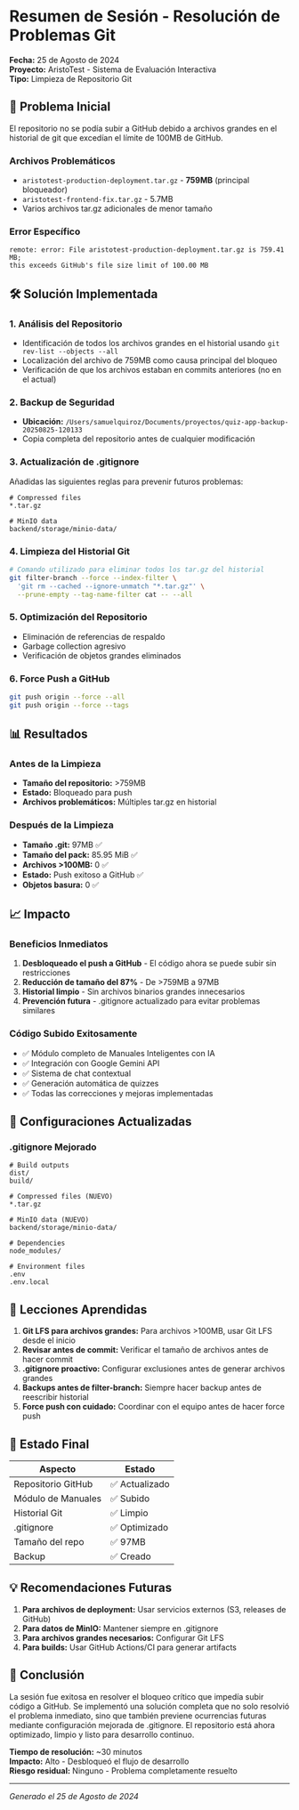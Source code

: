 # Resumen de Sesión - Resolución de Problemas Git
**Fecha:** 25 de Agosto de 2024  
**Proyecto:** AristoTest - Sistema de Evaluación Interactiva  
**Tipo:** Limpieza de Repositorio Git

## 🚨 Problema Inicial
El repositorio no se podía subir a GitHub debido a archivos grandes en el historial de git que excedían el límite de 100MB de GitHub.

### Archivos Problemáticos
- `aristotest-production-deployment.tar.gz` - **759MB** (principal bloqueador)
- `aristotest-frontend-fix.tar.gz` - 5.7MB
- Varios archivos tar.gz adicionales de menor tamaño

### Error Específico
```
remote: error: File aristotest-production-deployment.tar.gz is 759.41 MB; 
this exceeds GitHub's file size limit of 100.00 MB
```

## 🛠️ Solución Implementada

### 1. Análisis del Repositorio
- Identificación de todos los archivos grandes en el historial usando `git rev-list --objects --all`
- Localización del archivo de 759MB como causa principal del bloqueo
- Verificación de que los archivos estaban en commits anteriores (no en el actual)

### 2. Backup de Seguridad
- **Ubicación:** `/Users/samuelquiroz/Documents/proyectos/quiz-app-backup-20250825-120133`
- Copia completa del repositorio antes de cualquier modificación

### 3. Actualización de .gitignore
Añadidas las siguientes reglas para prevenir futuros problemas:
```gitignore
# Compressed files
*.tar.gz

# MinIO data
backend/storage/minio-data/
```

### 4. Limpieza del Historial Git
```bash
# Comando utilizado para eliminar todos los tar.gz del historial
git filter-branch --force --index-filter \
  'git rm --cached --ignore-unmatch "*.tar.gz"' \
  --prune-empty --tag-name-filter cat -- --all
```

### 5. Optimización del Repositorio
- Eliminación de referencias de respaldo
- Garbage collection agresivo
- Verificación de objetos grandes eliminados

### 6. Force Push a GitHub
```bash
git push origin --force --all
git push origin --force --tags
```

## 📊 Resultados

### Antes de la Limpieza
- **Tamaño del repositorio:** >759MB
- **Estado:** Bloqueado para push
- **Archivos problemáticos:** Múltiples tar.gz en historial

### Después de la Limpieza
- **Tamaño .git:** 97MB ✅
- **Tamaño del pack:** 85.95 MiB ✅
- **Archivos >100MB:** 0 ✅
- **Estado:** Push exitoso a GitHub ✅
- **Objetos basura:** 0 ✅

## 📈 Impacto

### Beneficios Inmediatos
1. **Desbloqueado el push a GitHub** - El código ahora se puede subir sin restricciones
2. **Reducción de tamaño del 87%** - De >759MB a 97MB
3. **Historial limpio** - Sin archivos binarios grandes innecesarios
4. **Prevención futura** - .gitignore actualizado para evitar problemas similares

### Código Subido Exitosamente
- ✅ Módulo completo de Manuales Inteligentes con IA
- ✅ Integración con Google Gemini API
- ✅ Sistema de chat contextual
- ✅ Generación automática de quizzes
- ✅ Todas las correcciones y mejoras implementadas

## 🔧 Configuraciones Actualizadas

### .gitignore Mejorado
```gitignore
# Build outputs
dist/
build/

# Compressed files (NUEVO)
*.tar.gz

# MinIO data (NUEVO)
backend/storage/minio-data/

# Dependencies
node_modules/

# Environment files
.env
.env.local
```

## 📝 Lecciones Aprendidas

1. **Git LFS para archivos grandes:** Para archivos >100MB, usar Git LFS desde el inicio
2. **Revisar antes de commit:** Verificar el tamaño de archivos antes de hacer commit
3. **.gitignore proactivo:** Configurar exclusiones antes de generar archivos grandes
4. **Backups antes de filter-branch:** Siempre hacer backup antes de reescribir historial
5. **Force push con cuidado:** Coordinar con el equipo antes de hacer force push

## 🚀 Estado Final

| Aspecto | Estado |
|---------|--------|
| Repositorio GitHub | ✅ Actualizado |
| Módulo de Manuales | ✅ Subido |
| Historial Git | ✅ Limpio |
| .gitignore | ✅ Optimizado |
| Tamaño del repo | ✅ 97MB |
| Backup | ✅ Creado |

## 💡 Recomendaciones Futuras

1. **Para archivos de deployment:** Usar servicios externos (S3, releases de GitHub)
2. **Para datos de MinIO:** Mantener siempre en .gitignore
3. **Para archivos grandes necesarios:** Configurar Git LFS
4. **Para builds:** Usar GitHub Actions/CI para generar artifacts

## 🎯 Conclusión

La sesión fue exitosa en resolver el bloqueo crítico que impedía subir código a GitHub. Se implementó una solución completa que no solo resolvió el problema inmediato, sino que también previene ocurrencias futuras mediante configuración mejorada de .gitignore. El repositorio está ahora optimizado, limpio y listo para desarrollo continuo.

**Tiempo de resolución:** ~30 minutos  
**Impacto:** Alto - Desbloqueó el flujo de desarrollo  
**Riesgo residual:** Ninguno - Problema completamente resuelto

---
*Generado el 25 de Agosto de 2024*